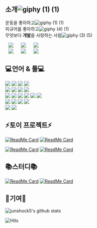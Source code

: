 소개![giphy (1) (1)](https://user-images.githubusercontent.com/61732452/104490936-deaac400-5614-11eb-967e-af3f097b965e.gif)
---
운동을 좋아하고![giphy (1) (1)](https://user-images.githubusercontent.com/61732452/104489546-1c0e5200-5613-11eb-8c81-1647dcb6da70.gif)   
피규어를 좋아하고![giphy (4) (1)](https://user-images.githubusercontent.com/61732452/104492547-2a5e6d00-5617-11eb-9410-d89b00467097.gif)   
무엇보다 **개발**을 사랑하는 사람![giphy (3) (5)](https://user-images.githubusercontent.com/61732452/104492275-bb811400-5616-11eb-8636-b8e6c90b4eb4.gif)

<a href="https://junshock5.tistory.com">
<img src="http://img.shields.io/badge/-Tech%20Blog-green?style=flat&logo=Bloglovin&link=https://junshock5.tistory.com/"
style="height : auto; margin-left : 10px; margin-right : 10px;"/></a>
<a href="https://www.instagram.com/junshock5/">
<img src="http://img.shields.io/badge/-Instagram-black?style=flat&logo=Instagram&link=https://www.instagram.com/junshock5/"
style="height : auto; margin-left : 10px; margin-right : 10px;"/></a>
<a href="https://www.youtube.com/channel/UCh-dFXA3RIuKQTX3oy6Smgw/videos?view=0&sort=dd&shelf_id=0">
<img src="http://img.shields.io/badge/-YouTube-red?style=flat&logo=youtube&link=https://www.instagram.com/junshock5/"
style="height : auto; margin-left : 10px; margin-right : 10px;"/></a>
<br/>
<a href="https://junshock5.tistory.com/133?category=847028">
<img src="http://img.shields.io/badge/-article1-purple?style=flat&logo=Blogger&link=https://junshock5.tistory.com/"
style="height : auto; margin-left : 10px; margin-right : 10px;"/></a>
<a href="https://blog.naver.com/algorithmjobs/221330188916">
<img src="http://img.shields.io/badge/-article2-blue?style=flat&logo=Blogger&link=https://junshock5.tistory.com/"
style="height : auto; margin-left : 10px; margin-right : 10px;"/></a>
<a href="https://jusingame.cafe24.com/xe/5958">
<img src="http://img.shields.io/badge/-article3-yellow?style=flat&logo=Blogger&link=https://junshock5.tistory.com/"
style="height : auto; margin-left : 10px; margin-right : 10px;"/></a>

💻언어 & 툴💻 
---
<img src="https://img.shields.io/badge/Java-3766AB?style=flat-square&logo=Java&logoColor=#007396"/></a>
<img src="https://img.shields.io/badge/Spring-3766AB?style=flat-square&logo=Spring&logoColor=#6DB33F"/></a>
<img src="https://img.shields.io/badge/Mybatis-3766AB?style=flat-square&logo=Mybatis&logoColor=white"/></a>
<img src="https://img.shields.io/badge/Jpa-3766AB?style=flat-square&logo=Jpa&logoColor=white"/></a>   
<img src="https://img.shields.io/badge/mysql-3766AB?style=flat-square&logo=mysql&logoColor=#4479A1"/></a>
<img src="https://img.shields.io/badge/mssql-3766AB?style=flat-square&logo=mssql&logoColor=white"/></a>
<img src="https://img.shields.io/badge/SQLite-3766AB?style=flat-square&logo=SQLite&logoColor=white"/></a>
<img src="https://img.shields.io/badge/mongodb-3766AB?style=flat-square&logo=mongodb&logoColor=white"/></a>   
<img src="https://img.shields.io/badge/C++-3766AB?style=flat-square&logo=C++&logoColor=white"/></a>
<img src="https://img.shields.io/badge/C%20#-3766AB?style=flat-square&logo=C#&logoColor=white"/></a>
<img src="https://img.shields.io/badge/.NET-3766AB?style=flat-square&logo=.NET&logoColor=white"/></a>
<img src="https://img.shields.io/badge/node.js-3766AB?style=flat-square&logo=node.js&logoColor=white"/></a>
<img src="https://img.shields.io/badge/ruby-3766AB?style=flat-square&logo=ruby&logoColor=white"/></a>
<img src="https://img.shields.io/badge/Ruby%20on%20Rails-3766AB?style=flat-square&logo=Ruby%20on%20Rails&logoColor=white"/></a>   
<img src="https://img.shields.io/badge/Amazon%20AWS-3766AB?style=flat-square&logo=Amazon%20AWS&logoColor=white"/></a>
<img src="https://img.shields.io/badge/nbp-3766AB?style=flat-square&logo=nbp&logoColor=white"/></a>
<img src="https://img.shields.io/badge/docker-3766AB?style=flat-square&logo=docker&logoColor=white"/></a>
<img src="https://img.shields.io/badge/Kubernetes-3766AB?style=flat-square&logo=Kubernetes&logoColor=white"/></a>   
<img src="https://img.shields.io/badge/IntelliJ%20IDEA-3766AB?style=flat-square&logo=IntelliJ%20IDEA&logoColor=#000000"/></a>
<img src="https://img.shields.io/badge/Visual%20Studio-3766AB?style=flat-square&logo=Visual%20Studio&logoColor=#5C2D91"/></a>

⚡토이 프로젝트⚡
---
[![ReadMe Card](https://github-readme-stats.vercel.app/api/pin/?username=junshock5&repo=inflearnJpa&show_icons=true&theme=tokyonight&bg_color=FFFFFF)](https://github.com/junshock5/inflearnJpa)
[![ReadMe Card](https://github-readme-stats.vercel.app/api/pin/?username=junshock5&repo=used-market-server&show_icons=true&theme=tokyonight&bg_color=FFFFFF)](https://github.com/junshock5/used-market-server)

[![ReadMe Card](https://github-readme-stats.vercel.app/api/pin/?username=junshock5&repo=coupon&show_icons=true&theme=tokyonight&bg_color=FFFFFF)](https://github.com/junshock5/coupon)
[![ReadMe Card](https://github-readme-stats.vercel.app/api/pin/?username=junshock5&repo=mini-WAS&show_icons=true&theme=tokyonight&bg_color=FFFFFF)](https://github.com/junshock5/mini-WAS)

📚스터디📚
---
[![ReadMe Card](https://github-readme-stats.vercel.app/api/pin/?username=junshock5&repo=toby-spring-study&show_icons=true&theme=merko&bg_color=FFFFFF)](https://github.com/junshock5/toby-spring-study)
[![ReadMe Card](https://github-readme-stats.vercel.app/api/pin/?username=junshock5&repo=docker_kubernetes&show_icons=true&theme=merko&bg_color=FFFFFF)](https://github.com/junshock5/docker_kubernetes)

🙏기여🙏
---
![junshock5's github stats](https://github-readme-stats.vercel.app/api?username=junshock5&show_icons=true&theme=dark&bg_color=#3399ff) 

![Hits](https://hits.seeyoufarm.com/api/count/incr/badge.svg?url=https://github.com/junshock5%2Fhit-counter)                 
                                                
<!--
**junshock5/junshock5** is a ✨ _special_ ✨ repository because its `README.md` (this file) appears on your GitHub profile.

Here are some ideas to get you started:

- 🔭 I’m currently working on ...
- 🌱 I’m currently learning ...
- 👯 I’m looking to collaborate on ...
- 🤔 I’m looking for help with ...
- 💬 Ask me about ...
- 📫 How to reach me: ...
- 😄 Pronouns: ...
- ⚡ Fun fact: ...
-->
